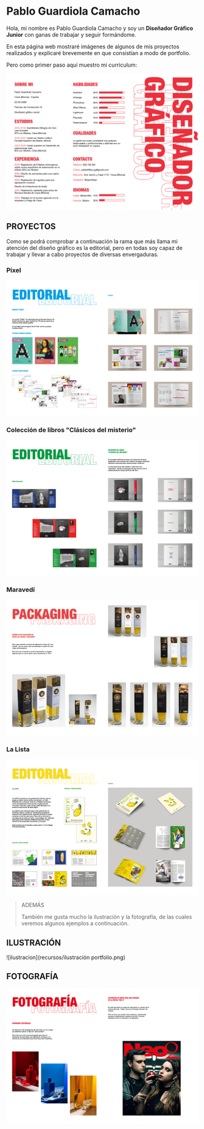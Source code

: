 # Pablo Guardiola Camacho

Hola, mi nombre es Pablo Guardiola Camacho y soy un **Diseñador Gráfico Junior** con ganas de trabajar y seguir formándome.

En esta página web mostraré imágenes de algunos de mis proyectos realizados y explicaré brevemente en que consistían a modo de portfolio.

Pero como primer paso aquí muestro mi curriculum:

![curriculum](https://github.com/alu1744526/pablo1744526.github.io/blob/main/recursos/curriculum.png)

## PROYECTOS

Como se podrá comprobar a continuación la rama que más llama mi atención del diseño gráfico es la editorial, pero en todas soy capaz de trabajar y llevar a cabo proyectos de diversas envergaduras.

### Pixel

![pixel](https://github.com/alu1744526/pablo1744526.github.io/blob/main/recursos/pixel%20portfolio.png)

### Colección de libros "Clásicos del misterio"

![libros](https://github.com/alu1744526/pablo1744526.github.io/blob/main/recursos/libros%20portfolio.png)

### Maravedí

![maravedí](https://github.com/alu1744526/pablo1744526.github.io/blob/main/recursos/botellas%20portfolio.png)

### La Lista

![lista](https://github.com/alu1744526/pablo1744526.github.io/blob/main/recursos/la%20lista%20portfolio.png)

>ADEMÁS
>
>También me gusta mucho la ilustración y la fotografía, de las cuales veremos algunos ejemplos a continuación.



## ILUSTRACIÓN

![ilustracion](recursos/ilustración portfolio.png)

## FOTOGRAFÍA

![fotos](https://github.com/alu1744526/pablo1744526.github.io/blob/main/recursos/fotografia%20portfolio.png)


